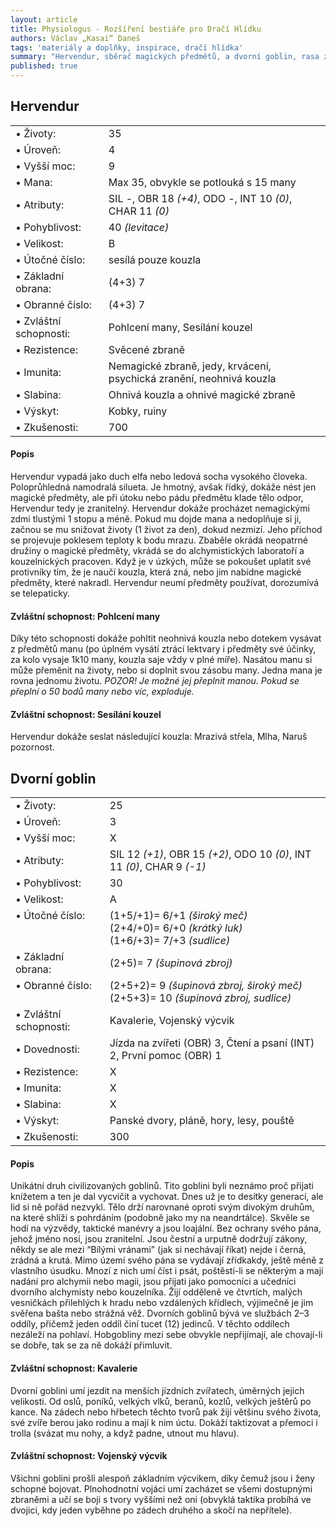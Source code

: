 ```yaml
---
layout: article
title: Physiologus - Rozšíření bestiáře pro Dračí Hlídku
authors: Václav „Kasai“ Daneš
tags: 'materiály a doplňky, inspirace, dračí hlídka'
summary: "Hervendur, sběrač magických předmětů, a dvorní goblin, rasa zcivilizovaných\_goblinů věrných svému pánu."
published: true
---
```


## Hervendur

<table border=0>
  <tr><td>• Životy:</td><td>		35</td></tr>
  <tr><td>• Úroveň:</td><td>	4</td></tr>
  <tr><td>• Vyšší moc:</td><td>	9</td></tr>
  <tr><td>• Mana:</td><td>		Max 35, obvykle se potlouká s 15 many</td></tr>
    <tr><td>• Atributy:</td><td>	SIL -,  OBR 18 <i>(+4)</i>, ODO -,  INT 10 <i>(0)</i>, CHAR 11 <i>(0)</i></td></tr>
  <tr><td>• Pohyblivost:</td><td>	40 <i>(levitace)</i></td></tr>
  <tr><td>• Velikost:</td><td>	B</td></tr>
  <tr><td>• Útočné číslo:</td><td>	sesílá pouze kouzla</td></tr>
  <tr><td>• Základní obrana:</td><td> (4+3) 7</td></tr>
  <tr><td>• Obranné číslo:</td><td> (4+3) 7</td></tr>
  <tr><td>• Zvláštní schopnosti:</td><td> Pohlcení many, Sesílání kouzel</td></tr>
  <tr><td>• Rezistence:</td><td>	Svěcené zbraně</td></tr>
  <tr><td>• Imunita:</td><td>	Nemagické zbraně, jedy, krvácení, psychická zranění, neohnivá kouzla</td></tr>
  <tr><td>• Slabina:</td><td>	Ohnivá kouzla a ohnivé magické zbraně</td></tr>
  <tr><td>• Výskyt:</td><td> Kobky, ruiny</td></tr>
    <tr><td>• Zkušenosti:</td><td>	700</td></tr>
</table>
   
  
#### Popis

Hervendur vypadá jako duch elfa nebo ledová socha vysokého človeka. Poloprůhledná namodralá silueta. Je hmotný, avšak řídký, dokáže nést jen magické předměty, ale při útoku nebo pádu předmětu klade tělo odpor, Hervendur tedy je zranitelný. Hervendur dokáže procházet nemagickými zdmi tlustými 1 stopu a méně. Pokud mu dojde mana a nedoplňuje si ji, začnou se mu snižovat životy (1 život za den), dokud nezmizí. Jeho příchod se projevuje poklesem teploty k bodu mrazu. Zbaběle okrádá neopatrné družiny o magické předměty, vkrádá se do alchymistických laboratoří a kouzelnických pracoven. Když je v úzkých, může se pokoušet uplatit své protivníky tím, že je naučí kouzla, která zná, nebo jim nabídne magické předměty, které nakradl. Hervendur neumí předměty používat, dorozumívá se telepaticky. 

#### Zvláštní schopnost: Pohlcení many

Díky této schopnosti dokáže pohltit neohnivá kouzla nebo dotekem vysávat z předmětů manu (po úplném vysátí ztrácí lektvary i předměty své účinky, za kolo vysaje 1k10 many, kouzla saje vždy v plné míře). Nasátou manu si může přeměnit na životy, nebo si doplnit svou zásobu many. Jedna mana je rovna jednomu životu. _POZOR! Je možné jej přeplnit manou. Pokud se přeplní o 50 bodů many nebo víc, exploduje._

#### Zvláštní schopnost: Sesílání kouzel

Hervendur dokáže seslat následující kouzla: Mrazivá střela, Mlha, Naruš pozornost.

## Dvorní goblin

<table border=0>
<tr><td>• Životy:</td><td>		25</td></tr>
<tr><td>• Úroveň:</td><td>	3</td></tr>
<tr><td>• Vyšší moc:</td><td>	X</td></tr>
  <tr><td>• Atributy:</td><td>	SIL 12 <i>(+1)</i>, OBR 15 <i>(+2)</i>, ODO 10 <i>(0)</i>, INT 11 <i>(0)</i>, CHAR 9 <i>(-1)</i></td></tr>
<tr><td>• Pohyblivost:</td><td>	30</td></tr>
<tr><td>• Velikost:</td><td>	A</td></tr>
<tr><td style="vertical-align: top">• Útočné číslo:</td><td>	(1+5/+1)= 6/+1 <i>(široký meč)</i><br/>
                            (2+4/+0)= 6/+0 <i>(krátký luk)</i><br/>
		                    (1+6/+3)= 7/+3 <i>(sudlice)</i></td></tr>
<tr><td>• Základní obrana:</td><td> (2+5)= 7 <i>(šupinová zbroj)</i></td></tr>
<tr><td style="vertical-align: top">• Obranné číslo:</td><td> (2+5+2)= 9 <i>(šupinová zbroj, široký meč)</i><br/>
                             (2+5+3)= 10 <i>(šupinová zbroj, sudlice)</i></td></tr>
<tr><td>• Zvláštní schopnosti:</td><td> Kavalerie, Vojenský výcvik</td></tr>
<tr><td>• Dovednosti:</td><td> Jízda na zvířeti (OBR) 3, Čtení a psaní (INT) 2, První pomoc (OBR) 1</td></tr>
<tr><td>• Rezistence:</td><td> X</td></tr>
<tr><td>• Imunita:</td><td> X</td></tr>
<tr><td>• Slabina:</td><td> X</td></tr>
<tr><td>• Výskyt:</td><td> Panské dvory, pláně, hory, lesy, pouště</td></tr>
<tr><td>• Zkušenosti:</td><td> 300</td></tr>
</table>
  
#### Popis

Unikátní druh civilizovaných goblinů. Tito goblini byli neznámo proč přijati knížetem a ten je dal vycvičit a vychovat. Dnes už je to desítky generací, ale lid si ně pořád nezvykl. Tělo drží narovnané oproti svým divokým druhům, na které shlíží s pohrdáním (podobně jako my na neandrtálce). Skvěle se hodí na výzvědy, taktické manévry a jsou loajální. Bez ochrany svého pána, jehož jméno nosí, jsou zranitelní. Jsou čestní a urputně dodržují zákony, někdy se ale mezi “Bílými vránami” (jak si nechávají říkat) nejde i černá, zrádná a krutá. Mimo území svého pána se vydávají zřídkakdy, ještě méně z vlastního úsudku. Mnozí z nich umí číst i psát, poštěstí-li se některým a mají nadání pro alchymii nebo magii, jsou přijati jako pomocníci a učedníci dvorního alchymisty nebo kouzelníka. Žijí odděleně ve čtvrtích, malých vesničkách přilehlých k hradu nebo vzdálených křídlech, výjimečně je jim svěřena bašta nebo strážná věž. Dvorních goblinů bývá ve službách 2–3 oddíly, přičemž jeden oddíl činí tucet (12) jedinců. V těchto oddílech nezáleží na pohlaví. Hobgobliny mezi sebe obvykle nepřijímají, ale chovají-li se dobře, tak se za ně dokáží přimluvit.

#### Zvláštní schopnost: Kavalerie

Dvorní goblini umí jezdit na menších jízdních zvířatech, úměrných jejich velikosti. Od oslů, poníků, velkých vlků, beranů, kozlů, velkých ještěrů po kance. Na zádech nebo hřbetech těchto tvorů pak žijí většinu svého života, své zvíře berou jako rodinu a mají k nim úctu. Dokáží taktizovat a přemoci i trolla (svázat mu nohy, a když padne, utnout mu hlavu).

#### Zvláštní schopnost: Vojenský výcvik

Všichni goblini prošli alespoň základním výcvikem, díky čemuž jsou i ženy schopné bojovat. Plnohodnotní vojáci umí zacházet se všemi dostupnými zbraněmi a učí se boji s tvory vyššími než oni (obvyklá taktika probíhá ve dvojici, kdy jeden vyběhne po zádech druhého a skočí na nepřítele).
